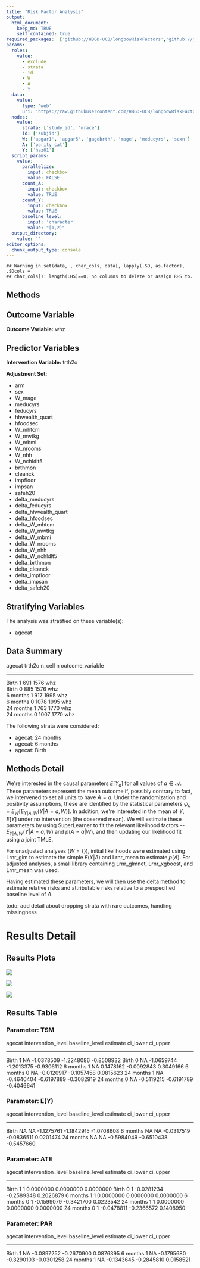 ```yaml
---
title: "Risk Factor Analysis"
output: 
  html_document:
    keep_md: TRUE
    self_contained: true
required_packages:  ['github://HBGD-UCB/longbowRiskFactors','github://jeremyrcoyle/skimr@vector_types', 'github://tlverse/delayed']
params:
  roles:
    value:
      - exclude
      - strata
      - id
      - W
      - A
      - Y
  data: 
    value: 
      type: 'web'
      uri: 'https://raw.githubusercontent.com/HBGD-UCB/longbowRiskFactors/master/inst/sample_data/birthwt_data.rdata'
  nodes:
    value:
      strata: ['study_id', 'mrace']
      id: ['subjid']
      W: ['apgar1', 'apgar5', 'gagebrth', 'mage', 'meducyrs', 'sexn']
      A: ['parity_cat']
      Y: ['haz01']
  script_params:
    value:
      parallelize:
        input: checkbox
        value: FALSE
      count_A:
        input: checkbox
        value: TRUE
      count_Y:
        input: checkbox
        value: TRUE        
      baseline_level:
        input: 'character'
        value: "[1,2)"
  output_directory:
    value: ''
editor_options: 
  chunk_output_type: console
---
```







```
## Warning in set(data, , char_cols, data[, lapply(.SD, as.factor), .SDcols =
## char_cols]): length(LHS)==0; no columns to delete or assign RHS to.
```

## Methods
## Outcome Variable

**Outcome Variable:** whz

## Predictor Variables

**Intervention Variable:** trth2o

**Adjustment Set:**

* arm
* sex
* W_mage
* meducyrs
* feducyrs
* hhwealth_quart
* hfoodsec
* W_mhtcm
* W_mwtkg
* W_mbmi
* W_nrooms
* W_nhh
* W_nchldlt5
* brthmon
* cleanck
* impfloor
* impsan
* safeh20
* delta_meducyrs
* delta_feducyrs
* delta_hhwealth_quart
* delta_hfoodsec
* delta_W_mhtcm
* delta_W_mwtkg
* delta_W_mbmi
* delta_W_nrooms
* delta_W_nhh
* delta_W_nchldlt5
* delta_brthmon
* delta_cleanck
* delta_impfloor
* delta_impsan
* delta_safeh20

## Stratifying Variables

The analysis was stratified on these variable(s):

* agecat

## Data Summary

agecat      trth2o    n_cell      n  outcome_variable 
----------  -------  -------  -----  -----------------
Birth       1            691   1576  whz              
Birth       0            885   1576  whz              
6 months    1            917   1995  whz              
6 months    0           1078   1995  whz              
24 months   1            763   1770  whz              
24 months   0           1007   1770  whz              


The following strata were considered:

* agecat: 24 months
* agecat: 6 months
* agecat: Birth



## Methods Detail

We're interested in the causal parameters $E[Y_a]$ for all values of $a \in \mathcal{A}$. These parameters represent the mean outcome if, possibly contrary to fact, we intervened to set all units to have $A=a$. Under the randomization and positivity assumptions, these are identified by the statistical parameters $\psi_a=E_W[E_{Y|A,W}(Y|A=a,W)]$.  In addition, we're interested in the mean of $Y$, $E[Y]$ under no intervention (the observed mean). We will estimate these parameters by using SuperLearner to fit the relevant likelihood factors -- $E_{Y|A,W}(Y|A=a,W)$ and $p(A=a|W)$, and then updating our likelihood fit using a joint TMLE.

For unadjusted analyses ($W=\{\}$), initial likelihoods were estimated using Lrnr_glm to estimate the simple $E(Y|A)$ and Lrnr_mean to estimate $p(A)$. For adjusted analyses, a small library containing Lrnr_glmnet, Lrnr_xgboost, and Lrnr_mean was used.

Having estimated these parameters, we will then use the delta method to estimate relative risks and attributable risks relative to a prespecified baseline level of $A$.

todo: add detail about dropping strata with rare outcomes, handling missingness







# Results Detail

## Results Plots
![](/tmp/754e6522-3ae0-4f39-9340-7311bb49e5b7/0c3a6e76-1b91-48a1-8654-1d86aed2e8bc/REPORT_files/figure-html/plot_tsm-1.png)<!-- -->



![](/tmp/754e6522-3ae0-4f39-9340-7311bb49e5b7/0c3a6e76-1b91-48a1-8654-1d86aed2e8bc/REPORT_files/figure-html/plot_ate-1.png)<!-- -->



![](/tmp/754e6522-3ae0-4f39-9340-7311bb49e5b7/0c3a6e76-1b91-48a1-8654-1d86aed2e8bc/REPORT_files/figure-html/plot_par-1.png)<!-- -->

## Results Table

### Parameter: TSM


agecat      intervention_level   baseline_level      estimate     ci_lower     ci_upper
----------  -------------------  ---------------  -----------  -----------  -----------
Birth       1                    NA                -1.0378509   -1.2248086   -0.8508932
Birth       0                    NA                -1.0659744   -1.2013375   -0.9306112
6 months    1                    NA                 0.1478162   -0.0092843    0.3049166
6 months    0                    NA                -0.0120917   -0.1057458    0.0815623
24 months   1                    NA                -0.4640404   -0.6197889   -0.3082919
24 months   0                    NA                -0.5119215   -0.6191789   -0.4046641


### Parameter: E(Y)


agecat      intervention_level   baseline_level      estimate     ci_lower     ci_upper
----------  -------------------  ---------------  -----------  -----------  -----------
Birth       NA                   NA                -1.1275761   -1.1842915   -1.0708608
6 months    NA                   NA                -0.0317519   -0.0836511    0.0201474
24 months   NA                   NA                -0.5984049   -0.6510438   -0.5457660


### Parameter: ATE


agecat      intervention_level   baseline_level      estimate     ci_lower    ci_upper
----------  -------------------  ---------------  -----------  -----------  ----------
Birth       1                    1                  0.0000000    0.0000000   0.0000000
Birth       0                    1                 -0.0281234   -0.2589348   0.2026879
6 months    1                    1                  0.0000000    0.0000000   0.0000000
6 months    0                    1                 -0.1599079   -0.3421700   0.0223542
24 months   1                    1                  0.0000000    0.0000000   0.0000000
24 months   0                    1                 -0.0478811   -0.2366572   0.1408950


### Parameter: PAR


agecat      intervention_level   baseline_level      estimate     ci_lower     ci_upper
----------  -------------------  ---------------  -----------  -----------  -----------
Birth       1                    NA                -0.0897252   -0.2670900    0.0876395
6 months    1                    NA                -0.1795680   -0.3290103   -0.0301258
24 months   1                    NA                -0.1343645   -0.2845810    0.0158521
